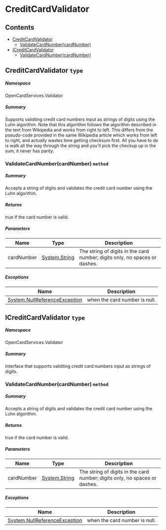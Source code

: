 <a name='assembly'></a>
# CreditCardValidator

## Contents

- [CreditCardValidator](#T-OpenCardServices-Validator-CreditCardValidator 'OpenCardServices.Validator.CreditCardValidator')
  - [ValidateCardNumber(cardNumber)](#M-OpenCardServices-Validator-CreditCardValidator-ValidateCardNumber-System-String- 'OpenCardServices.Validator.CreditCardValidator.ValidateCardNumber(System.String)')
- [ICreditCardValidator](#T-OpenCardServices-Validator-ICreditCardValidator 'OpenCardServices.Validator.ICreditCardValidator')
  - [ValidateCardNumber(cardNumber)](#M-OpenCardServices-Validator-ICreditCardValidator-ValidateCardNumber-System-String- 'OpenCardServices.Validator.ICreditCardValidator.ValidateCardNumber(System.String)')

<a name='T-OpenCardServices-Validator-CreditCardValidator'></a>
## CreditCardValidator `type`

##### Namespace

OpenCardServices.Validator

##### Summary

Supports validting credit card numbers input as strings of digits using the Luhn algorithm.
Note that this algorithm follows the algorithm described in the text from Wikipedia and works from
right to left.
This differs from the pseudo-code provided in the same Wikipedia article which works from
left to right, and actually wastes time getting checksum first. All you have to do
is walk all the way through the string and you'll pick the checkup up in the sum, it never has parity.

<a name='M-OpenCardServices-Validator-CreditCardValidator-ValidateCardNumber-System-String-'></a>
### ValidateCardNumber(cardNumber) `method`

##### Summary

Accepts a string of digits and validates the credit card number using the Luhn algorithm.

##### Returns

true if the card number is valid.

##### Parameters

| Name | Type | Description |
| ---- | ---- | ----------- |
| cardNumber | [System.String](http://msdn.microsoft.com/query/dev14.query?appId=Dev14IDEF1&l=EN-US&k=k:System.String 'System.String') | The string of digits in the card number; digits only, no spaces or dashes. |

##### Exceptions

| Name | Description |
| ---- | ----------- |
| [System.NullReferenceException](http://msdn.microsoft.com/query/dev14.query?appId=Dev14IDEF1&l=EN-US&k=k:System.NullReferenceException 'System.NullReferenceException') | when the card number is null. |

<a name='T-OpenCardServices-Validator-ICreditCardValidator'></a>
## ICreditCardValidator `type`

##### Namespace

OpenCardServices.Validator

##### Summary

Interface that supports validting credit card numbers input as strings of digits.

<a name='M-OpenCardServices-Validator-ICreditCardValidator-ValidateCardNumber-System-String-'></a>
### ValidateCardNumber(cardNumber) `method`

##### Summary

Accepts a string of digits and validates the credit card number using the Luhn algorithm.

##### Returns

true if the card number is valid.

##### Parameters

| Name | Type | Description |
| ---- | ---- | ----------- |
| cardNumber | [System.String](http://msdn.microsoft.com/query/dev14.query?appId=Dev14IDEF1&l=EN-US&k=k:System.String 'System.String') | The string of digits in the card number; digits only, no spaces or dashes. |

##### Exceptions

| Name | Description |
| ---- | ----------- |
| [System.NullReferenceException](http://msdn.microsoft.com/query/dev14.query?appId=Dev14IDEF1&l=EN-US&k=k:System.NullReferenceException 'System.NullReferenceException') | when the card number is null. |
